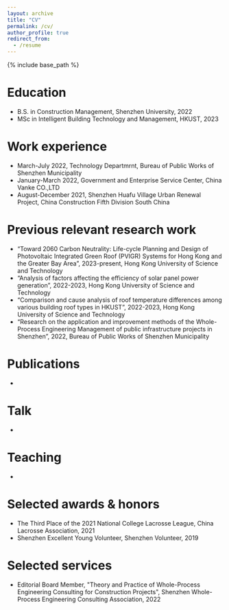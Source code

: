 ```yaml
---
layout: archive
title: "CV"
permalink: /cv/
author_profile: true
redirect_from:
  - /resume
---
```


{% include base_path %}


Education
======
* B.S. in Construction Management, Shenzhen University, 2022
* MSc in Intelligent Building Technology and Management, HKUST, 2023

Work experience
======
*  March-July 2022, Technology Departmrnt, Bureau of Public Works of Shenzhen Municipality
*  January-March 2022, Government and Enterprise Service Center, China Vanke CO.,LTD
*  August-December 2021, Shenzhen Huafu Village Urban Renewal Project, China Construction Fifth Division South China
  
Previous relevant research work
======
* “Toward 2060 Carbon Neutrality: Life-cycle Planning and Design of Photovoltaic Integrated Green Roof (PVIGR) Systems for Hong Kong and the Greater Bay Area”, 2023-present, Hong Kong University of Science and Technology
* “Analysis of factors affecting the efficiency of solar panel power generation”, 2022-2023, Hong Kong University of Science and Technology
* “Comparison and cause analysis of roof temperature differences among various building roof types in HKUST”, 2022-2023, Hong Kong University of Science and Technology
* “Research on the application and improvement methods of the Whole-Process Engineering Management of public infrastructure projects in Shenzhen”, 2022, Bureau of Public Works of Shenzhen Municipality


Publications
======
*

  
Talk
======
*
  
Teaching
======
*
  
Selected awards & honors
======
* The Third Place of the 2021 National College Lacrosse League, China Lacrosse Association, 2021
* Shenzhen Excellent Young Volunteer, Shenzhen Volunteer, 2019

Selected services
======
* Editorial Board Member, "Theory and Practice of Whole-Process Engineering Consulting for Construction Projects", Shenzhen Whole-Process Engineering Consulting Association, 2022


